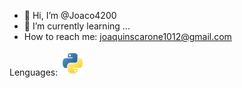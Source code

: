 - 👋 Hi, I’m @Joaco4200
- 🐉 I’m currently learning ...
-  How to reach me: joaquinscarone1012@gmail.com

Lenguages:</a> 
 <img src="https://raw.githubusercontent.com/devicons/devicon/master/icons/python/python-original.svg" alt="python" width="40" height="40"/>
